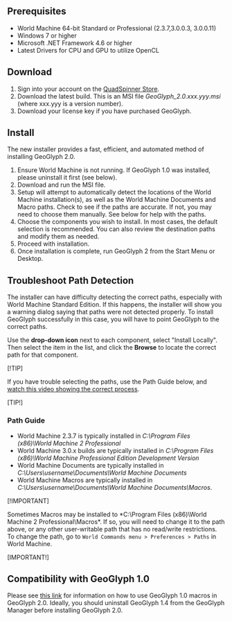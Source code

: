 ## Prerequisites

- World Machine 64-bit Standard or Professional (2.3.7,3.0.0.3, 3.0.0.11)
- Windows 7 or higher
- Microsoft .NET Framework 4.6 or higher
- Latest Drivers for CPU and GPU to utilize OpenCL

## Download
1. Sign into your account on the [QuadSpinner Store](http://store.quadspinner.com).
1. Download the latest build. This is an MSI file *GeoGlyph_2.0.xxx.yyy.msi* (where xxx.yyy is a version number).
1. Download your license key if you have purchased GeoGlyph.

## Install
The new installer provides a fast, efficient, and automated method of installing GeoGlyph 2.0. 

1. Ensure World Machine is not running. If GeoGlyph 1.0 was installed, please uninstall it first (see below).
2. Download and run the MSI file.
3. Setup will attempt to automatically detect the locations of the World Machine installation(s), as well as the World Machine Documents and Macro paths. Check to see if the paths are accurate. If not, you may need to choose them manually. See below for help with the paths.
4. Choose the components you wish to install. In most cases, the default selection is recommended. You can also review the destination paths and modify them as needed.
5. Proceed with installation.
6. Once installation is complete, run GeoGlyph 2 from the Start Menu or Desktop.

## Troubleshoot Path Detection
The installer can have difficulty detecting the correct paths, especially with World Machine Standard Edition. If this happens, the installer will show you a warning dialog saying that paths were not detected properly. To install GeoGlyph successfully in this case, you will have to point GeoGlyph to the correct paths.

Use the **drop-down icon** next to each component, select "Install Locally". Then select the item in the list, and click the **Browse** to locate the correct path for that component.

[!TIP]

If you have trouble selecting the paths, use the Path Guide below, and [watch this video showing the correct process](https://vimeo.com/193373735).

[TIP!]

### Path Guide
- World Machine 2.3.7 is typically installed in *C:\Program Files (x86)\World Machine 2 Professional*
- World Machine 3.0.x builds are typically installed in *C:\Program Files (x86)\World Machine Professional Edition Development Version*
- World Machine Documents are typically installed in *C:\Users\username\Documents\World Machine Documents*
- World Machine Macros are typically installed in *C:\Users\username\Documents\World Machine Documents\Macros*. 

[!IMPORTANT]

Sometimes Macros may be installed to *C:\Program Files (x86)\World Machine 2 Professional\Macros\*. If so, you will need to change it to the path above, or any other user-writable path that has no read/write restrictions. To change the path, go to ```World Commands menu > Preferences > Paths``` in World Machine.

[IMPORTANT!]

## Compatibility with GeoGlyph 1.0

Please see [this link](https://quadspinner.uservoice.com/knowledgebase/articles/1105595-can-i-run-geoglyph-2-side-by-side-with-geoglyph-1) for information on how to use GeoGlyph 1.0 macros in GeoGlyph 2.0. Ideally, you should uninstall GeoGlyph 1.4 from the GeoGlyph Manager before installing GeoGlyph 2.0.
